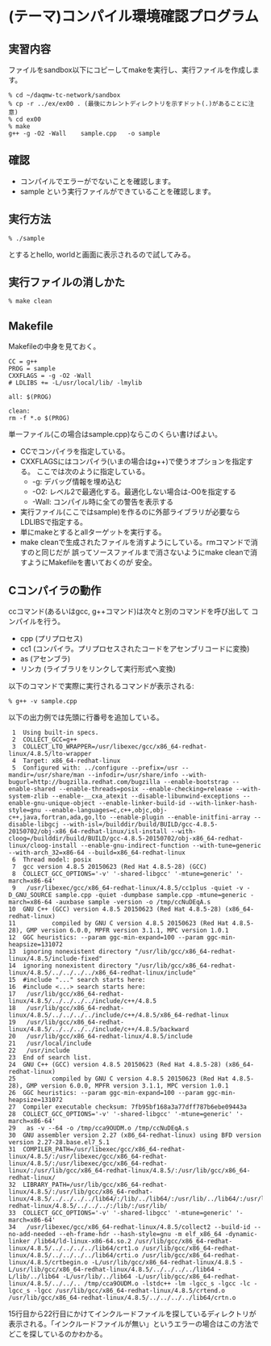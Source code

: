 (テーマ)コンパイル環境確認プログラム
====================================

実習内容
--------

ファイルをsandbox以下にコピーしてmakeを実行し、実行ファイルを作成します。

    % cd ~/daqmw-tc-network/sandbox
    % cp -r ../ex/ex00 . (最後にカレントディレクトリを示すドット(.)があることに注意)
    % cd ex00
    % make
    g++ -g -O2 -Wall    sample.cpp   -o sample

確認
----

- コンパイルでエラーがでないことを確認します。
- sample という実行ファイルができていることを確認します。

実行方法
--------

    % ./sample

とするとhello, worldと画面に表示されるので試してみる。

実行ファイルの消しかた
----------------------

    % make clean

Makefile
--------

Makefileの中身を見ておく。

    CC = g++
    PROG = sample
    CXXFLAGS = -g -O2 -Wall
    # LDLIBS += -L/usr/local/lib/ -lmylib
    
    all: $(PROG)
    
    clean:
	rm -f *.o $(PROG)

単一ファイル(この場合はsample.cpp)ならこのくらい書けばよい。

- CCでコンパイラを指定している。
- CXXFLAGSにはコンパイラ(いまの場合はg++)で使うオプションを指定する。
ここでは次のように指定している。
    - -g: デバッグ情報を埋め込む
    - -O2: レベル2で最適化する。最適化しない場合は-O0を指定する
    - -Wall: コンパイル時に全ての警告を表示する
- 実行ファイル(ここではsample)を作るのに外部ライブラリが必要ならLDLIBSで指定する。
- 単にmakeとするとallターゲットを実行する。
- make cleanで生成されたファイルを消すようにしている。rmコマンドで消すのと同じだが
誤ってソースファイルまで消さないようにmake cleanで消すようにMakefileを書いておくのが
安全。

Cコンパイラの動作
----------------

ccコマンド(あるいはgcc, g++コマンド)は次々と別のコマンドを呼び出して
コンパイルを行う。

- cpp (プリプロセス)
- cc1 (コンパイラ。プリプロセスされたコードをアセンブリコードに変換)
- as  (アセンブラ)
- リンカ (ライブラリをリンクして実行形式へ変換)

以下のコマンドで実際に実行されるコマンドが表示される:

    % g++ -v sample.cpp

以下の出力例では先頭に行番号を追加している。

     1	Using built-in specs.
     2	COLLECT_GCC=g++
     3	COLLECT_LTO_WRAPPER=/usr/libexec/gcc/x86_64-redhat-linux/4.8.5/lto-wrapper
     4	Target: x86_64-redhat-linux
     5	Configured with: ../configure --prefix=/usr --mandir=/usr/share/man --infodir=/usr/share/info --with-bugurl=http://bugzilla.redhat.com/bugzilla --enable-bootstrap --enable-shared --enable-threads=posix --enable-checking=release --with-system-zlib --enable-__cxa_atexit --disable-libunwind-exceptions --enable-gnu-unique-object --enable-linker-build-id --with-linker-hash-style=gnu --enable-languages=c,c++,objc,obj-c++,java,fortran,ada,go,lto --enable-plugin --enable-initfini-array --disable-libgcj --with-isl=/builddir/build/BUILD/gcc-4.8.5-20150702/obj-x86_64-redhat-linux/isl-install --with-cloog=/builddir/build/BUILD/gcc-4.8.5-20150702/obj-x86_64-redhat-linux/cloog-install --enable-gnu-indirect-function --with-tune=generic --with-arch_32=x86-64 --build=x86_64-redhat-linux
     6	Thread model: posix
     7	gcc version 4.8.5 20150623 (Red Hat 4.8.5-28) (GCC)
     8	COLLECT_GCC_OPTIONS='-v' '-shared-libgcc' '-mtune=generic' '-march=x86-64'
     9	 /usr/libexec/gcc/x86_64-redhat-linux/4.8.5/cc1plus -quiet -v -D_GNU_SOURCE sample.cpp -quiet -dumpbase sample.cpp -mtune=generic -march=x86-64 -auxbase sample -version -o /tmp/ccNuDEqA.s
    10	GNU C++ (GCC) version 4.8.5 20150623 (Red Hat 4.8.5-28) (x86_64-redhat-linux)
    11	        compiled by GNU C version 4.8.5 20150623 (Red Hat 4.8.5-28), GMP version 6.0.0, MPFR version 3.1.1, MPC version 1.0.1
    12	GGC heuristics: --param ggc-min-expand=100 --param ggc-min-heapsize=131072
    13	ignoring nonexistent directory "/usr/lib/gcc/x86_64-redhat-linux/4.8.5/include-fixed"
    14	ignoring nonexistent directory "/usr/lib/gcc/x86_64-redhat-linux/4.8.5/../../../../x86_64-redhat-linux/include"
    15	#include "..." search starts here:
    16	#include <...> search starts here:
    17	 /usr/lib/gcc/x86_64-redhat-linux/4.8.5/../../../../include/c++/4.8.5
    18	 /usr/lib/gcc/x86_64-redhat-linux/4.8.5/../../../../include/c++/4.8.5/x86_64-redhat-linux
    19	 /usr/lib/gcc/x86_64-redhat-linux/4.8.5/../../../../include/c++/4.8.5/backward
    20	 /usr/lib/gcc/x86_64-redhat-linux/4.8.5/include
    21	 /usr/local/include
    22	 /usr/include
    23	End of search list.
    24	GNU C++ (GCC) version 4.8.5 20150623 (Red Hat 4.8.5-28) (x86_64-redhat-linux)
    25	        compiled by GNU C version 4.8.5 20150623 (Red Hat 4.8.5-28), GMP version 6.0.0, MPFR version 3.1.1, MPC version 1.0.1
    26	GGC heuristics: --param ggc-min-expand=100 --param ggc-min-heapsize=131072
    27	Compiler executable checksum: 7fb95bf168a3a77dff787b6ebe09443a
    28	COLLECT_GCC_OPTIONS='-v' '-shared-libgcc' '-mtune=generic' '-march=x86-64'
    29	 as -v --64 -o /tmp/cca9OUDM.o /tmp/ccNuDEqA.s
    30	GNU assembler version 2.27 (x86_64-redhat-linux) using BFD version version 2.27-28.base.el7_5.1
    31	COMPILER_PATH=/usr/libexec/gcc/x86_64-redhat-linux/4.8.5/:/usr/libexec/gcc/x86_64-redhat-linux/4.8.5/:/usr/libexec/gcc/x86_64-redhat-linux/:/usr/lib/gcc/x86_64-redhat-linux/4.8.5/:/usr/lib/gcc/x86_64-redhat-linux/
    32	LIBRARY_PATH=/usr/lib/gcc/x86_64-redhat-linux/4.8.5/:/usr/lib/gcc/x86_64-redhat-linux/4.8.5/../../../../lib64/:/lib/../lib64/:/usr/lib/../lib64/:/usr/lib/gcc/x86_64-redhat-linux/4.8.5/../../../:/lib/:/usr/lib/
    33	COLLECT_GCC_OPTIONS='-v' '-shared-libgcc' '-mtune=generic' '-march=x86-64'
    34	 /usr/libexec/gcc/x86_64-redhat-linux/4.8.5/collect2 --build-id --no-add-needed --eh-frame-hdr --hash-style=gnu -m elf_x86_64 -dynamic-linker /lib64/ld-linux-x86-64.so.2 /usr/lib/gcc/x86_64-redhat-linux/4.8.5/../../../../lib64/crt1.o /usr/lib/gcc/x86_64-redhat-linux/4.8.5/../../../../lib64/crti.o /usr/lib/gcc/x86_64-redhat-linux/4.8.5/crtbegin.o -L/usr/lib/gcc/x86_64-redhat-linux/4.8.5 -L/usr/lib/gcc/x86_64-redhat-linux/4.8.5/../../../../lib64 -L/lib/../lib64 -L/usr/lib/../lib64 -L/usr/lib/gcc/x86_64-redhat-linux/4.8.5/../../.. /tmp/cca9OUDM.o -lstdc++ -lm -lgcc_s -lgcc -lc -lgcc_s -lgcc /usr/lib/gcc/x86_64-redhat-linux/4.8.5/crtend.o /usr/lib/gcc/x86_64-redhat-linux/4.8.5/../../../../lib64/crtn.o

15行目から22行目にかけてインクルードファイルを探しているディレクトリが
表示される。「インクルードファイルが無い」というエラーの場合はこの方法で
どこを探しているのかわかる。
